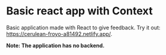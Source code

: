 # Basic react app with Context

Basic application made with React to give feedback.
Try it out: https://cerulean-froyo-a81492.netlify.app/.

**Note: The application has no backend.**